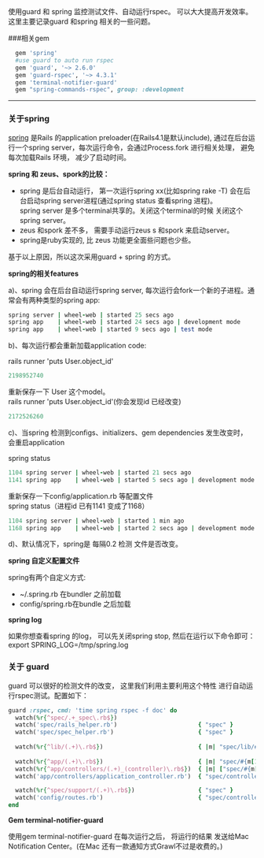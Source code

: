 使用guard 和 spring 监控测试文件、自动运行rspec。 可以大大提高开发效率。  
这里主要记录guard 和spring 相关的一些问题。

###相关gem

```ruby
  gem 'spring'
  #use guard to auto run rspec
  gem 'guard', '~> 2.6.0'
  gem 'guard-rspec', '~> 4.3.1'
  gem 'terminal-notifier-guard'
  gem "spring-commands-rspec", group: :development
```

****

### 关于spring
[spring](https://github.com/rails/spring) 是Rails 的application preloader(在Rails4.1是默认include), 通过在后台运行一个spring server，每次运行命令，会通过Process.fork 进行相关处理， 避免每次加载Rails 环境， 减少了启动时间。  

**spring 和 zeus、spork的比较：**

- spring 是后台自动运行， 第一次运行spring xx(比如spring rake -T) 会在后台启动spring server进程(通过spring status 查看spring 进程)。  
   spring server 是多个terminal共享的。关闭这个terminal的时候 关闭这个spring server。   
- zeus 和spork 差不多， 需要手动运行zeus s 和spork 来启动server。
- spring是ruby实现的, 比 zeus 功能更全面些问题也少些。

基于以上原因，所以这次采用guard + spring 的方式。

**spring的相关features**

a)、spring 会在后台自动运行spring server, 每次运行会fork一个新的子进程。通常会有两种类型的spring app:

```ruby
spring server | wheel-web | started 25 secs ago
spring app    | wheel-web | started 24 secs ago | development mode
spring app    | wheel-web | started 9 secs ago | test mode
```

b)、每次运行都会重新加载application code: 

rails runner  'puts User.object_id'

```ruby
2198952740
```
重新保存一下 User 这个model。  
rails runner  'puts User.object_id'(你会发现id 已经改变)
```ruby
2172526260
```

c)、当spring 检测到configs、initializers、gem dependencies 发生改变时， 会重启application

spring status
```ruby
1104 spring server | wheel-web | started 21 secs ago
1141 spring app    | wheel-web | started 5 secs ago | development mode
```

重新保存一下config/application.rb 等配置文件  
spring status（进程id 已有1141 变成了1168）
```ruby
1104 spring server | wheel-web | started 1 min ago
1168 spring app    | wheel-web | started 2 secs ago | development mode
```

d)、默认情况下，spring是 每隔0.2 检测 文件是否改变。

**spring 自定义配置文件**

spring有两个自定义方式:
- ~/.spring.rb 在bundler 之前加载
- config/spring.rb在bundle 之后加载

**spring log**

如果你想查看spring 的log， 可以先关闭spring stop, 然后在运行以下命令即可：  
export SPRING_LOG=/tmp/spring.log

### 关于 guard

guard 可以很好的检测文件的改变， 这里我们利用主要利用这个特性 进行自动运行rspec测试。配置如下：

```ruby
guard :rspec, cmd: 'time spring rspec -f doc' do
  watch(%r{^spec/.+_spec\.rb$})
  watch('spec/rails_helper.rb')                       { "spec" }
  watch('spec/spec_helper.rb')                        { "spec" }
  
  watch(%r{^lib/(.+)\.rb$})                           { |m| "spec/lib/#{m[1]}_spec.rb" }
  
  watch(%r{^app/(.+)\.rb$})                           { |m| "spec/#{m[1]}_spec.rb" }
  watch(%r{^app/controllers/(.+)_(controller)\.rb$})  { |m| ["spec/#{m[2]}s/#{m[1]}_#{m[2]}_spec.rb"] }
  watch('app/controllers/application_controller.rb')  { "spec/controllers" }

  watch(%r{^spec/support/(.+)\.rb$})                  { "spec" }
  watch('config/routes.rb')                           { "spec/controllers" }
end
```

**Gem terminal-notifier-guard**

使用gem terminal-notifier-guard 在每次运行之后， 将运行的结果 发送给Mac Notification Center。(在Mac 还有一款通知方式Grawl不过是收费的。)
